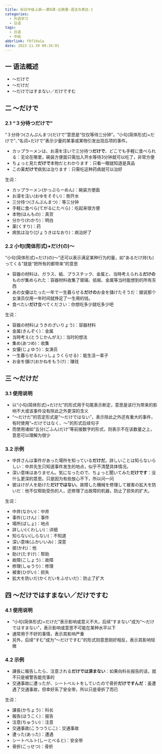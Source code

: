 ```yaml
---
title: 标日中级上册——第8课-企画書-语法与表达-1
categories:
  - 外语学习
  - 日语
tags:
  - 日语
  - 中级
abbrlink: f8f19a1a
date: 2022-11-30 08:34:01
---
```

## 一 语法概述

* ～だけで
* ～だけだ
* ～だけではすまない／だけですむ

<!--more-->

## 二 ～だけで

### 2.1 “３分待つだけで”

“３分待つ(さんぷんまつ)だけで”意思是“仅仅等待三分钟”。“小句(简体形式)+だけで”、”名词+だけで”表示少量的某事或某物引发出现后项的事件。

* カップラーメンは、お湯を注いで三分待つ**だけで**、どこでも手軽に食べられる：无论在哪里，碗装方便面只需加入开水等待3分钟就可以吃了，非常方便
* ちょっと見た**だけで**本物だとわかります：只看一眼就知道是真品
* この薬**だけで**病気は治ります：只需吃这种药病就可以治好

生词：

* カップラーメン(かっぷらーめん)：碗装方便面
* お湯を注い(おゆをそそい)：倒开水
* 三分待つ(さんぷんまつ)：等三分钟
* 手軽に食べら(てがるにたべら)：吃起来很方便
* 本物(ほんもの)：真货
* 分かり(わかり)：明白
* 薬(くすり)：药
* 病気は治り(びょうきはなおり)：病治好了

### 2.2 小句(简体形式)+だけ(の)～

“小句(简体形式)+だけ(の)～”还可以表示满足某种行为的量，如“あるだけ持(も)ってくる”就是“把所有的都带来”的意思

* 容器の材料は、ガラス、紙、プラスチック、金属と、当時考えられる**だけの**ものが集められた：容器材料收集了玻璃、纸板、金属等当时能想到的所有东西
* あの女優はたった一年で一生暮らせる**だけの**お金を儲けたそうだ：据说那个女演员仅用一年时间就挣足了一生用的钱。
* 食べたい**だけ**食べてください：你想吃多少就吃多少吧

生词：

* 容器の材料(ようきのざいりょう)：容器材料
* 金属(きんぞく)：金属
* 当時考え(とうじかんがえ)：当时的想法
* 集め(あつめ)：收集
* 女優(じょゆう)：女演员
* 一生暮らせる(いっしょうくらせる)：能生活一辈子
* お金を儲け(おかねをもうけ)：赚钱

## 三 ～だけだ

### 3.1 使用说明

* 以“小句(简体形式)+だけだ”的形式用于句尾表示断定，意思是该行为带来的影响不大或该事件没有除此之外更深的含义
* “～だけだ”的否定形式是“～だけではない”，表示除此之外还有重大的事件，有时使用“~だけではなく、～”的形式后续句子
* 而使用诸如“五分(ごふん)だけ”等前接数字的形式，则表示不在该数量之上，意思可以理解为很少

### 3.2 示例

* 中井さんは事件があった場所を知っている**だけだ**。詳しいことは知らないらしい：中井先生只知道事件发生的地点，似乎不清楚具体情况。
* 深い意味はありません。気になったので、ちょっと聞いてみた**だけです**：没什么更深的意思。只是因为有些放心不下，所以问一问
* 彼はけが人を助けた**だけではない**。故障した機械を修理して被害の拡大を防いだ：他不仅帮助受伤的人，还修理了出故障的机器，防止了损失的扩大。

生词：

* 中井(なかい)：中井
* 事件(じけん)：事件
* 場所(ばしょ)：地点
* 詳しい(くわしい)：详细
* 知らない(しらない)：不知道
* 深い意味(ふかいいみ)：深意
* 彼(かれ)：他
* 助け(たすけ)：帮助
* 故障(こしょう)：故障
* 修理(しゅうり)：修理
* 被害(ひがい)：损失
* 拡大を防いだ(かくだいをふせいだ)：防止了扩大

## 四 ～だけではすまない／だけですむ

### 4.1 使用说明

* “小句(简体形式)+だけだ”表示影响或意义不大，后续“すまない”成为“～だけではすまない”，表示影响或意思不可能在某种水平以下
* 通常用于不好的事情，表示其影响严重
* 另外，后续“すむ”成为“～だけですむ”的形式则意思刚好相反，表示其影响轻微

### 4.2 示例

* 課長に報告したら、注意される**だけでは済まない**：如果向科长报告的话，就不只是被警告能完事的
* 交通事故に遭ったが、シートベルトをしていたので骨折**だけですんだ**：虽遭遇了交通事故，但幸好系了安全带，所以只是骨折了而已

生词：

* 課長(かちょう)：科长
* 報告(ほうこく)：报告
* 注意(ちゅうい)：注意
* 交通事故(こうつうじこ)：交通事故
* 遭った(あった)：遭遇
* シートベルト(しーとべると)：安全带
* 骨折(こっせつ)：骨折